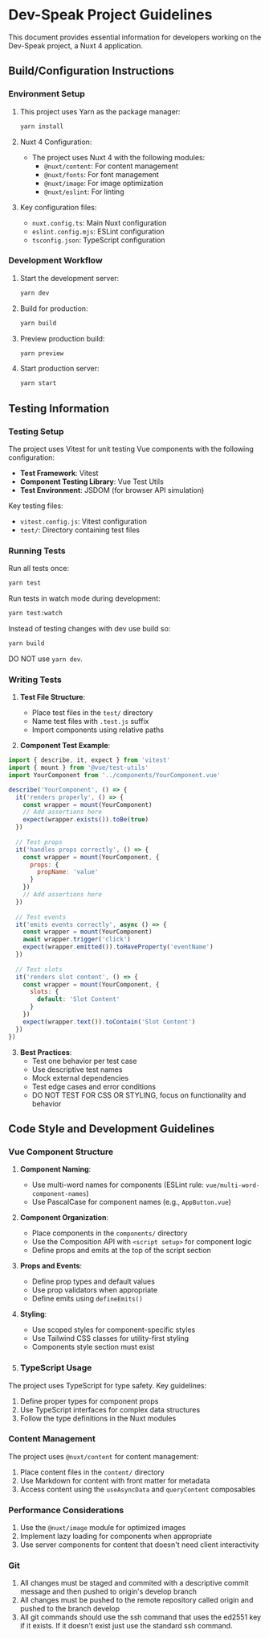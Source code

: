 # Dev-Speak Project Guidelines

This document provides essential information for developers working on the Dev-Speak project, a Nuxt 4 application.

## Build/Configuration Instructions

### Environment Setup

1. This project uses Yarn as the package manager:
   ```bash
   yarn install
   ```

2. Nuxt 4 Configuration:
   - The project uses Nuxt 4 with the following modules:
     - `@nuxt/content`: For content management
     - `@nuxt/fonts`: For font management
     - `@nuxt/image`: For image optimization
     - `@nuxt/eslint`: For linting

3. Key configuration files:
   - `nuxt.config.ts`: Main Nuxt configuration
   - `eslint.config.mjs`: ESLint configuration
   - `tsconfig.json`: TypeScript configuration

### Development Workflow

1. Start the development server:
   ```bash
   yarn dev
   ```

2. Build for production:
   ```bash
   yarn build
   ```

3. Preview production build:
   ```bash
   yarn preview
   ```

4. Start production server:
   ```bash
   yarn start
   ```

## Testing Information

### Testing Setup

The project uses Vitest for unit testing Vue components with the following configuration:

- **Test Framework**: Vitest
- **Component Testing Library**: Vue Test Utils
- **Test Environment**: JSDOM (for browser API simulation)

Key testing files:
- `vitest.config.js`: Vitest configuration
- `test/`: Directory containing test files

### Running Tests

Run all tests once:
```bash
yarn test
```

Run tests in watch mode during development:
```bash
yarn test:watch
```

Instead of testing changes with dev use build so:
```bash
yarn build
```
DO NOT use `yarn dev`.

### Writing Tests

1. **Test File Structure**:
   - Place test files in the `test/` directory
   - Name test files with `.test.js` suffix
   - Import components using relative paths

2. **Component Test Example**:

```javascript
import { describe, it, expect } from 'vitest'
import { mount } from '@vue/test-utils'
import YourComponent from '../components/YourComponent.vue'

describe('YourComponent', () => {
  it('renders properly', () => {
    const wrapper = mount(YourComponent)
    // Add assertions here
    expect(wrapper.exists()).toBe(true)
  })
  
  // Test props
  it('handles props correctly', () => {
    const wrapper = mount(YourComponent, {
      props: {
        propName: 'value'
      }
    })
    // Add assertions here
  })
  
  // Test events
  it('emits events correctly', async () => {
    const wrapper = mount(YourComponent)
    await wrapper.trigger('click')
    expect(wrapper.emitted()).toHaveProperty('eventName')
  })
  
  // Test slots
  it('renders slot content', () => {
    const wrapper = mount(YourComponent, {
      slots: {
        default: 'Slot Content'
      }
    })
    expect(wrapper.text()).toContain('Slot Content')
  })
})
```

3. **Best Practices**:
   - Test one behavior per test case
   - Use descriptive test names
   - Mock external dependencies
   - Test edge cases and error conditions
   - DO NOT TEST FOR CSS OR STYLING, focus on functionality and behavior

## Code Style and Development Guidelines

### Vue Component Structure

1. **Component Naming**:
   - Use multi-word names for components (ESLint rule: `vue/multi-word-component-names`)
   - Use PascalCase for component names (e.g., `AppButton.vue`)

2. **Component Organization**:
   - Place components in the `components/` directory
   - Use the Composition API with `<script setup>` for component logic
   - Define props and emits at the top of the script section

3. **Props and Events**:
   - Define prop types and default values
   - Use prop validators when appropriate
   - Define emits using `defineEmits()`

4. **Styling**:
    - Use scoped styles for component-specific styles
    - Use Tailwind CSS classes for utility-first styling
    - Components style section must exist
   
5. ### TypeScript Usage

The project uses TypeScript for type safety. Key guidelines:

1. Define proper types for component props
2. Use TypeScript interfaces for complex data structures
3. Follow the type definitions in the Nuxt modules

### Content Management

The project uses `@nuxt/content` for content management:

1. Place content files in the `content/` directory
2. Use Markdown for content with front matter for metadata
3. Access content using the `useAsyncData` and `queryContent` composables

### Performance Considerations

1. Use the `@nuxt/image` module for optimized images
2. Implement lazy loading for components when appropriate
3. Use server components for content that doesn't need client interactivity

### Git

1. All changes must be staged and commited with a descriptive commit message and then pushed to origin's develop branch
2. All changes must be pushed to the remote repository called origin and pushed to the branch develop
3. All git commands should use the ssh command that uses the ed2551 key if it exists. If it doesn't exist just use the standard ssh command.